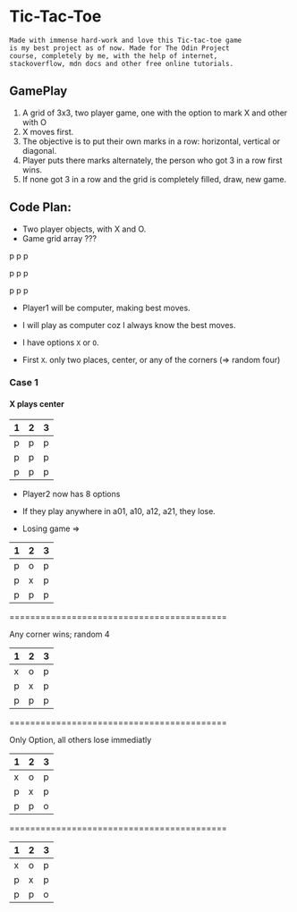 # Tic-Tac-Toe

    Made with immense hard-work and love this Tic-tac-toe game 
    is my best project as of now. Made for The Odin Project 
    course, completely by me, with the help of internet, 
    stackoverflow, mdn docs and other free online tutorials.


## GamePlay

1. A grid of 3x3, two player game, one with the option to mark X and other with O
2. X moves first. 
3. The objective is to put their own marks in a row: horizontal, vertical or diagonal.
4. Player puts there marks alternately, the person who got 3 in a row first wins.
5. If none got 3 in a row and the grid is completely filled, draw, new game.


## Code Plan:

* Two player objects, with X and O.
* Game grid array ???

p   p   p

p   p   p   

p   p   p

* Player1 will be computer, making best moves.
* I will play as computer coz I always know the best moves.
* I have options `X` or `O`.

* First `X`. only two places, center, or any of the corners (=> random four)

### Case 1
#### X plays center

| 1 | 2 | 3 |     
|---|---|---|     
| p | p | p |     
| p | p | p |
| p | p | p |


* Player2 now has 8 options
* If they play anywhere in a01, a10, a12, a21, they lose.

* Losing game =>

| 1 | 2 | 3 |     
|---|---|---|     
| p | o | p |     
| p | x | p |
| p | p | p |

==========================================

Any corner wins; random 4

| 1 | 2 | 3 |     
|---|---|---|     
| x | o | p |     
| p | x | p |
| p | p | p |

==========================================

Only Option, all others lose immediatly

| 1 | 2 | 3 |     
|---|---|---|     
| x | o | p |     
| p | x | p |
| p | p | o |   

==========================================

| 1 | 2 | 3 |     
|---|---|---|     
| x | o | p |     
| p | x | p |
| p | p | o |   
